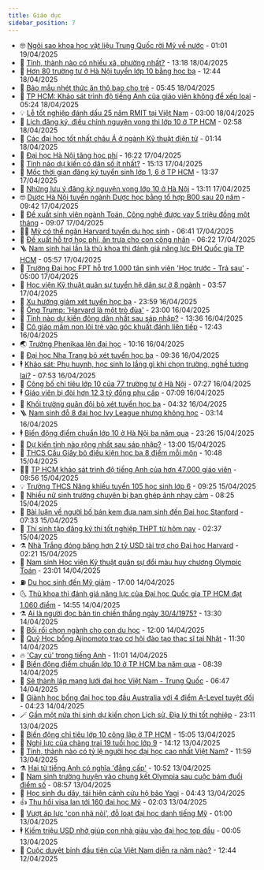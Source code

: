 ```yaml
---
title: Giáo dục
sidebar_position: 7
---
```


<!-- vnexpress-giao-duc:START -->
- 🤓 [Ngôi sao khoa học vật liệu Trung Quốc rời Mỹ về nước](https://vnexpress.net/ngoi-sao-khoa-hoc-vat-lieu-trung-quoc-roi-my-ve-nuoc-4875677.html) - 01:01 19/04/2025
- 🦆 [Tỉnh, thành nào có nhiều xã, phường nhất?](https://vnexpress.net/tinh-thanh-nao-co-nhieu-xa-phuong-nhat-4875845.html) - 13:18 18/04/2025
- 🦩 [Hơn 80 trường tư ở Hà Nội tuyển lớp 10 bằng học bạ](https://vnexpress.net/83-truong-tu-tuyen-lop-10-bang-diem-thi-cua-so-giao-duc-ha-noi-4875876.html) - 12:44 18/04/2025
- 🌮 [Bảo mẫu nhét thức ăn thô bạo cho trẻ](https://vnexpress.net/bao-mau-nhet-thuc-an-tho-bao-cho-tre-4875688.html) - 05:45 18/04/2025
- 🔭 [TP HCM: Khảo sát trình độ tiếng Anh của giáo viên không để xếp loại](https://vnexpress.net/so-giao-duc-tp-hcm-len-tieng-ve-kiem-tra-trinh-do-tieng-anh-cua-47-000-giao-vien-4875669.html) - 05:24 18/04/2025
- 💡 [Lễ tốt nghiệp đánh dấu 25 năm RMIT tại Việt Nam](https://vnexpress.net/le-tot-nghiep-danh-dau-25-nam-rmit-tai-viet-nam-4875555.html) - 03:00 18/04/2025
- 🥰 [Lịch đăng ký, điều chỉnh nguyện vọng thi lớp 10 ở TP HCM](https://vnexpress.net/huong-dan-lich-dang-ky-dieu-chinh-nguyen-vong-thi-lop-10-o-tp-hcm-day-du-nhat-4875373.html) - 02:58 18/04/2025
- 🐲 [Các đại học tốt nhất châu Á ở ngành Kỹ thuật điện tử](https://vnexpress.net/cac-dai-hoc-tot-nhat-chau-a-o-nganh-ky-thuat-dien-tu-4874627.html) - 01:14 18/04/2025
- 🦒 [Đại học Hà Nội tăng học phí](https://vnexpress.net/hoc-phi-dai-hoc-ha-noi-nam-2025-4875068.html) - 16:22 17/04/2025
- 🦆 [Tỉnh nào dự kiến có dân số ít nhất?](https://vnexpress.net/tinh-nao-du-kien-co-dan-so-it-nhat-4875307.html) - 15:13 17/04/2025
- 🧰 [Mốc thời gian đăng ký tuyển sinh lớp 1, 6 ở TP HCM](https://vnexpress.net/huong-dan-dang-ky-xet-tuyen-sinh-lop-1-6-o-tp-hcm-nam-2025-4875419.html) - 13:37 17/04/2025
- 🐘 [Những lưu ý đăng ký nguyện vọng lớp 10 ở Hà Nội](https://vnexpress.net/nhung-luu-y-dang-ky-nguyen-vong-lop-10-o-ha-noi-4873086.html) - 13:11 17/04/2025
- 🤓 [Dược Hà Nội tuyển ngành Dược học bằng tổ hợp B00 sau 20 năm](https://vnexpress.net/duoc-ha-noi-tuyen-nganh-duoc-hoc-bang-to-hop-b00-sau-20-nam-4873826.html) - 09:42 17/04/2025
- 🧰 [Đề xuất sinh viên ngành Toán, Công nghệ được vay 5 triệu đồng một tháng](https://vnexpress.net/de-xuat-sinh-vien-nganh-toan-cong-nghe-duoc-vay-5-trieu-dong-mot-thang-4875269.html) - 09:07 17/04/2025
- 🧑‍💻 [Mỹ có thể ngăn Harvard tuyển du học sinh](https://vnexpress.net/my-co-the-ngan-harvard-tuyen-du-hoc-sinh-4875177.html) - 06:41 17/04/2025
- 🫶 [Đề xuất hỗ trợ học phí, ăn trưa cho con công nhân](https://vnexpress.net/de-xuat-ho-tro-hoc-phi-an-trua-cho-con-cong-nhan-4875131.html) - 06:22 17/04/2025
- 🪜 [Nam sinh hai lần là thủ khoa thi đánh giá năng lực ĐH Quốc gia TP HCM](https://vnexpress.net/nam-sinh-hai-lan-la-thu-khoa-thi-danh-gia-nang-luc-dh-quoc-gia-tp-hcm-4875210.html) - 05:57 17/04/2025
- 🎊 [Trường Đại học FPT hỗ trợ 1.000 tân sinh viên &#39;Học trước - Trả sau&#39;](https://vnexpress.net/truong-dai-hoc-fpt-ho-tro-1-000-tan-sinh-vien-hoc-truoc-tra-sau-4875178.html) - 05:00 17/04/2025
- 🧐 [Học viện Kỹ thuật quân sự tuyển hệ dân sự ở 8 ngành](https://vnexpress.net/hoc-vien-ky-thuat-quan-su-tuyen-he-dan-su-bang-4-phuong-thuc-hoc-phi-bao-nhieu-4875137.html) - 03:57 17/04/2025
- 🌈 [Xu hướng giảm xét tuyển học bạ](https://vnexpress.net/xu-huong-giam-xet-tuyen-hoc-ba-4869385.html) - 23:59 16/04/2025
- 🥰 [Ông Trump: &#39;Harvard là một trò đùa&#39;](https://vnexpress.net/ong-trump-harvard-la-mot-tro-dua-4874940.html) - 23:00 16/04/2025
- 🎡 [Tỉnh nào dự kiến đông dân nhất sau sáp nhập?](https://vnexpress.net/tinh-nao-du-kien-dong-dan-nhat-sau-sap-nhap-4874929.html) - 13:36 16/04/2025
- 🎊 [Cô giáo mầm non lôi trẻ vào góc khuất đánh liên tiếp](https://vnexpress.net/co-giao-mam-non-loi-tre-vao-goc-khuat-danh-lien-tiep-4874925.html) - 12:43 16/04/2025
- 🌏 [Trường Phenikaa lên đại học](https://vnexpress.net/truong-phenikaa-len-dai-hoc-4874891.html) - 10:16 16/04/2025
- 🥸 [Đại học Nha Trang bỏ xét tuyển học bạ](https://vnexpress.net/phuong-an-tuyen-sinh-dai-hoc-nha-trang-2025-4874835.html) - 09:36 16/04/2025
- 🕴 [Khảo sát: Phụ huynh, học sinh lo lắng gì khi chọn trường, nghề tương lai?](https://vnexpress.net/khao-sat-phu-huynh-hoc-sinh-lo-lang-gi-khi-chon-truong-nghe-tuong-lai-4872357.html) - 07:53 16/04/2025
- 💂 [Công bố chỉ tiêu lớp 10 của 77 trường tư ở Hà Nội](https://vnexpress.net/danh-sach-truong-tu-tuyen-sinh-lop-10-o-ha-noi-nam-2025-4874757.html) - 07:27 16/04/2025
- 🕴 [Giáo viên bị đòi hơn 12,3 tỷ đồng phụ cấp](https://vnexpress.net/giao-vien-bi-doi-hon-12-3-ty-dong-phu-cap-4874489.html) - 07:09 16/04/2025
- 🌋 [Khối trường quân đội bỏ xét tuyển học bạ](https://vnexpress.net/khoi-truong-quan-doi-bo-xet-tuyen-hoc-ba-4874695.html) - 04:32 16/04/2025
- 🪜 [Nam sinh đỗ 8 đại học Ivy League nhưng không học](https://vnexpress.net/nam-sinh-do-8-dai-hoc-ivy-league-nhung-khong-hoc-4874565.html) - 03:14 16/04/2025
- 🕴 [Biến động điểm chuẩn lớp 10 ở Hà Nội ba năm qua](https://vnexpress.net/bien-dong-diem-chuan-lop-10-cua-115-truong-hoc-o-ha-noi-ba-nam-qua-4872021.html) - 23:26 15/04/2025
- 🎃 [Dự kiến tỉnh nào rộng nhất sau sáp nhập?](https://vnexpress.net/du-kien-tinh-nao-rong-nhat-sau-sap-nhap-4874297.html) - 13:00 15/04/2025
- 🦏 [THCS Cầu Giấy bỏ điều kiện học bạ 8 điểm mỗi môn](https://vnexpress.net/thcs-cau-giay-bo-dieu-kien-hoc-ba-8-diem-moi-mon-4874395.html) - 10:48 15/04/2025
- 🧑‍🏫 [TP HCM khảo sát trình độ tiếng Anh của hơn 47.000 giáo viên](https://vnexpress.net/tp-hcm-khao-sat-trinh-do-tieng-anh-cua-hon-47-000-giao-vien-4874378.html) - 09:56 15/04/2025
- 💡 [Trường THCS Năng khiếu tuyển 105 học sinh lớp 6](https://vnexpress.net/truong-thcs-nang-khieu-tuyen-105-hoc-sinh-lop-6-4874340.html) - 09:25 15/04/2025
- 🐎 [Nhiều nữ sinh trường chuyên bị bạn ghép ảnh nhạy cảm](https://vnexpress.net/nhieu-nu-sinh-truong-chuyen-bi-ban-ghep-anh-nhay-cam-4874318.html) - 08:25 15/04/2025
- 🧰 [Bài luận về người bố bán kem đưa nam sinh đến Đại học Stanford](https://vnexpress.net/bai-luan-ve-nguoi-bo-ban-kem-dua-nam-sinh-den-dai-hoc-stanford-4872887.html) - 07:33 15/04/2025
- 🙉 [Thí sinh tập đăng ký thi tốt nghiệp THPT từ hôm nay](https://vnexpress.net/thi-sinh-tap-dang-ky-thi-tot-nghiep-thpt-tu-hom-nay-4873630.html) - 02:37 15/04/2025
- ⚗️ [Nhà Trắng đóng băng hơn 2 tỷ USD tài trợ cho Đại học Harvard](https://vnexpress.net/nha-trang-dong-bang-hon-2-ty-usd-tai-tro-cho-dai-hoc-harvard-4874070.html) - 02:21 15/04/2025
- 🌝 [Nam sinh Học viện Kỹ thuật quân sự đổi màu huy chương Olympic Toán](https://vnexpress.net/nam-sinh-hoc-vien-ky-thuat-quan-su-doi-mau-huy-chuong-olympic-toan-4873215.html) - 23:01 14/04/2025
- ⛽️ [Du học sinh đến Mỹ giảm](https://vnexpress.net/du-hoc-sinh-den-my-giam-4873581.html) - 17:00 14/04/2025
- 🌜 [Thủ khoa thi đánh giá năng lực của Đại học Quốc gia TP HCM đạt 1.060 điểm](https://vnexpress.net/tra-cuu-pho-diem-thi-danh-gia-nang-luc-dai-hoc-quoc-gia-tp-hcm-dot-1-nam-2025-4873987.html) - 14:55 14/04/2025
- ⚗️ [Ai là người đọc bản tin chiến thắng ngày 30/4/1975?](https://vnexpress.net/ai-la-nguoi-doc-ban-tin-chien-thang-ngay-30-4-1975-4873799.html) - 13:30 14/04/2025
- 🧰 [Bối rối chọn ngành cho con du học](https://vnexpress.net/boi-roi-chon-nganh-cho-con-du-hoc-4873496.html) - 12:00 14/04/2025
- 🤗 [Quỹ Học bổng Ajinomoto trao cơ hội đào tạo thạc sĩ tại Nhật](https://vnexpress.net/quy-hoc-bong-ajinomoto-trao-co-hoi-dao-tao-thac-si-tai-nhat-4873942.html) - 11:30 14/04/2025
- 🔥 [&#39;Cay cú&#39; trong tiếng Anh](https://vnexpress.net/cay-cu-trong-tieng-anh-4873456.html) - 11:01 14/04/2025
- 💪 [Biến động điểm chuẩn lớp 10 ở TP HCM ba năm qua](https://vnexpress.net/bien-dong-diem-chuan-lop-10-o-tp-hcm-ba-nam-qua-4872990.html) - 08:39 14/04/2025
- 💂 [Sẽ thành lập mạng lưới đại học Việt Nam - Trung Quốc](https://vnexpress.net/se-thanh-lap-mang-luoi-dai-hoc-viet-nam-trung-quoc-4873766.html) - 06:47 14/04/2025
- 🌮 [Giành học bổng đại học top đầu Australia với 4 điểm A-Level tuyệt đối](https://vnexpress.net/gianh-hoc-bong-dai-hoc-top-dau-australia-voi-4-diem-a-level-tuyet-doi-4871356.html) - 04:23 14/04/2025
- 🪄 [Gần một nửa thí sinh dự kiến chọn Lịch sử, Địa lý thi tốt nghiệp](https://vnexpress.net/gan-mot-nua-thi-sinh-du-kien-chon-lich-su-dia-ly-thi-tot-nghiep-4872784.html) - 23:11 13/04/2025
- 🎡 [Biến động chỉ tiêu lớp 10 công lập ở TP HCM](https://vnexpress.net/bien-dong-chi-tieu-lop-10-cong-lap-o-tp-hcm-4872949.html) - 15:05 13/04/2025
- 🌈 [Nghị lực của chàng trai 19 tuổi học lớp 9](https://vnexpress.net/nghi-luc-cua-chang-trai-19-tuoi-hoc-lop-9-4869711.html) - 14:12 13/04/2025
- 🎊 [Tỉnh, thành nào có tỷ lệ người học đại học cao nhất Việt Nam?](https://vnexpress.net/tinh-thanh-nao-co-ty-le-nguoi-hoc-dai-hoc-cao-nhat-viet-nam-4873461.html) - 11:59 13/04/2025
- ⚗️ [Hai từ tiếng Anh có nghĩa &#39;đẳng cấp&#39;](https://vnexpress.net/hai-tu-tieng-anh-co-nghia-dang-cap-4873457.html) - 10:52 13/04/2025
- 🌁 [Nam sinh trường huyện vào chung kết Olympia sau cuộc bám đuổi điểm số](https://vnexpress.net/nam-sinh-tien-giang-vao-chung-ket-olympia-2025-sau-cuoc-ruot-duoi-diem-so-4873401.html) - 08:57 13/04/2025
- 🦏 [Học sinh đu dây, tái hiện cảnh cứu hộ bão Yagi](https://vnexpress.net/hoc-sinh-du-day-tai-hien-canh-cuu-ho-bao-yagi-4873296.html) - 04:43 13/04/2025
- 👍 [Thu hồi visa lan tới 160 đại học Mỹ](https://vnexpress.net/thu-hoi-visa-lan-toi-160-dai-hoc-my-4873271.html) - 02:03 13/04/2025
- 🌈 [Vượt áp lực &#39;con nhà nòi&#39;, đỗ loạt đại học danh tiếng Mỹ](https://vnexpress.net/con-trai-ong-chu-golden-gate-do-hang-loat-dai-hoc-danh-tieng-my-4872437.html) - 01:00 13/04/2025
- 🕴 [Kiếm triệu USD nhờ giúp con nhà giàu vào đại học top đầu](https://vnexpress.net/kiem-trieu-usd-nho-giup-con-nha-giau-vao-dai-hoc-top-dau-4872490.html) - 00:05 13/04/2025
- 🧰 [Cuộc duyệt binh đầu tiên của Việt Nam diễn ra năm nào?](https://vnexpress.net/cuoc-duyet-binh-dau-tien-cua-viet-nam-dien-ra-nam-nao-4873161.html) - 12:44 12/04/2025<!-- vnexpress-giao-duc:END -->
